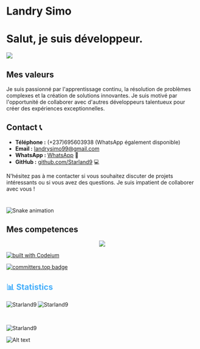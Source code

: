 

# Landry Simo
# Salut, je suis développeur.
![](https://komarev.com/ghpvc/?username=Starland9&abbreviated=true)

## Mes valeurs
Je suis passionné par l'apprentissage continu, la résolution de problèmes complexes et la création de solutions innovantes. Je suis motivé par l'opportunité de collaborer avec d'autres développeurs talentueux pour créer des expériences exceptionnelles.

## Contact 📞
- **Téléphone :** (+237)695603938 (WhatsApp également disponible)
- **Email :** [landrysimo99@gmail.com](mailto:landrysimo99@gmail.com)
- **WhatsApp :** [WhatsApp](https://wa.me/237695603938) 📱
- **GitHub :** [github.com/Starland9](https://github.com/Starland9) 💻

N'hésitez pas à me contacter si vous souhaitez discuter de projets intéressants ou si vous avez des questions. Je suis impatient de collaborer avec vous !

###

<br clear="both">

<img src="https://raw.githubusercontent.com/maurodesouza/maurodesouza/output/snake.svg" alt="Snake animation" />

###


## Mes competences
<p align="center">
  <a href="https://skillicons.dev">
    <img src="https://skillicons.dev/icons?i=python,c,cpp,java,flutter,js,html,css,django,firebase,github,godot,nodejs,tailwind,discord" />
  </a>
</p>

[![built with Codeium](https://codeium.com/badges/main)](https://codeium.com)

[![committers.top badge](https://user-badge.committers.top/cameroon/Starland9.svg)](https://user-badge.committers.top/cameroon/Starland9)


<h2 style="color: #44AEFB">📊 Statistics</h2>

<!-- ![stats_banner](https://user-images.githubusercontent.com/78341798/194534778-d662496c-ae00-4e8d-ae9b-b90912054e7f.gif) -->

<!-- Begin Stats Cards -->
<!-- Resources:  -->
<!-- Github & Languages Stats: https://github.com/anuraghazra/github-readme-stats --> 
<!-- Streak Stats: https://github.com/denvercoder1/github-readme-streak-stats -->
<!-- Change the value after ?username= to your GitHub username. -->
<p><img align="left" src="https://github-readme-stats.vercel.app/api?username=Starland9&hide=stars&count_private=true&show_icons=true&theme=algolia&border_radius=20" alt="Starland9" /></p>

<p><img align="center" src="https://github-readme-stats.vercel.app/api/top-langs/?username=Starland9&layout=compact&show_icons=true&theme=algolia&border_radius=20" alt="Starland9" /></p>
<br>
<p><img align="center" src="https://streak-stats.demolab.com?user=Starland9&count_private=true&theme=algolia&border_radius=20" alt="Starland9" /></p>

![Alt text](https://spotify-recently-played-readme.vercel.app/api?user=0jriakicvqx06wyhyscpqlm2l)
